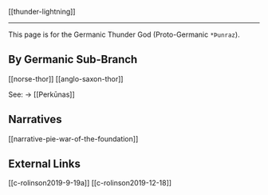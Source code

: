 [[thunder-lightning]]

----

This page is for the Germanic Thunder God (Proto-Germanic `*Þunraz`).

## By Germanic Sub-Branch
[[norse-thor]]
[[anglo-saxon-thor]]




See:
	→ [[Perkūnas]]
## Narratives
[[narrative-pie-war-of-the-foundation]]


## External Links
[[c-rolinson2019-9-19a]]
[[c-rolinson2019-12-18]]